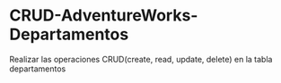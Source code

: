 # CRUD-AdventureWorks-Departamentos
Realizar las operaciones CRUD(create, read, update, delete) en la tabla departamentos
